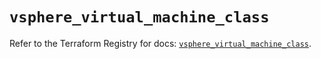 # `vsphere_virtual_machine_class`

Refer to the Terraform Registry for docs: [`vsphere_virtual_machine_class`](https://registry.terraform.io/providers/vmware/vsphere/2.15.0/docs/resources/virtual_machine_class).
